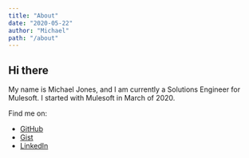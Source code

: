 ```yaml
---
title: "About"
date: "2020-05-22"
author: "Michael"
path: "/about"
---
```


## Hi there

My name is Michael Jones, and I am currently a Solutions Engineer for Mulesoft. I started with Mulesoft in March of 2020.

Find me on:
* [GitHub](https://github.com/thisisverytricky)
* [Gist](https://gist.github.com/thisisverytricky)
* [LinkedIn](https://www.linkedin.com/in/michael-jones-5a870678/)